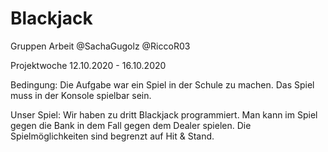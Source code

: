 # Blackjack
Gruppen Arbeit
@SachaGugolz @RiccoR03

Projektwoche 12.10.2020 - 16.10.2020

Bedingung:
Die Aufgabe war ein Spiel in der Schule zu machen.
Das Spiel muss in der Konsole spielbar sein.

Unser Spiel:
Wir haben zu dritt Blackjack programmiert.
Man kann im Spiel gegen die Bank in dem Fall gegen dem Dealer spielen.
Die Spielmöglichkeiten sind begrenzt auf Hit & Stand.
